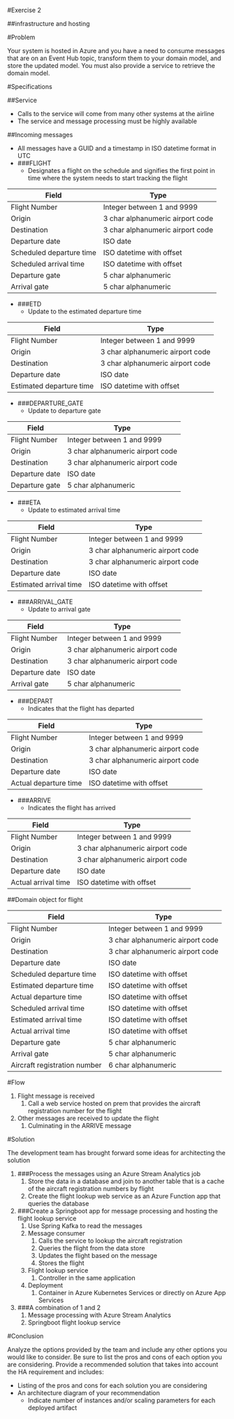 #Exercise 2

##infrastructure and hosting

#Problem

Your system is hosted in Azure and you have a need to consume messages that are on an Event Hub topic, transform them to your domain model, and store the updated model.  You must also provide a service to retrieve the domain model.

#Specifications

##Service

- Calls to the service will come from many other systems at the airline
- The service and message processing must be highly available

##Incoming messages

- All messages have a GUID and a timestamp in ISO datetime format in UTC
- ###FLIGHT
    - Designates a flight on the schedule and signifies the first point in time where the system needs to start tracking the flight

| Field                    | Type                             |
|--------------------------|----------------------------------|
| Flight Number            | Integer between 1 and 9999       |
| Origin                   | 3 char alphanumeric airport code |
| Destination              | 3 char alphanumeric airport code |
| Departure date           | ISO date                         |
| Scheduled departure time | ISO datetime with offset         |
| Scheduled arrival time   | ISO datetime with offset         |
| Departure gate           | 5 char alphanumeric              |
| Arrival gate             | 5 char alphanumeric              |

- ###ETD
    - Update to the estimated departure time

| Field                    | Type                             |
|--------------------------|----------------------------------|
|Flight Number|Integer between 1 and 9999|
|Origin|3 char alphanumeric airport code|
|Destination|3 char alphanumeric airport code|
|Departure date|ISO date|
|Estimated departure time|ISO datetime with offset|

- ###DEPARTURE\_GATE
    - Update to departure gate

| Field                    | Type                             |
|--------------------------|----------------------------------|
|Flight Number|Integer between 1 and 9999|
|Origin|3 char alphanumeric airport code|
|Destination|3 char alphanumeric airport code|
|Departure date|ISO date|
|Departure gate|5 char alphanumeric|

- ###ETA
    - Update to estimated arrival time

| Field                    | Type                             |
|--------------------------|----------------------------------|
|Flight Number|Integer between 1 and 9999|
|Origin|3 char alphanumeric airport code|
|Destination|3 char alphanumeric airport code|
|Departure date|ISO date|
|Estimated arrival time|ISO datetime with offset|

- ###ARRIVAL\_GATE
    - Update to arrival gate

| Field                    | Type                             |
|--------------------------|----------------------------------|
|Flight Number|Integer between 1 and 9999|
|Origin|3 char alphanumeric airport code|
|Destination|3 char alphanumeric airport code|
|Departure date|ISO date|
|Arrival gate|5 char alphanumeric|

- ###DEPART
    - Indicates that the flight has departed

| Field                    | Type                             |
|--------------------------|----------------------------------|
|Flight Number|Integer between 1 and 9999|
|Origin|3 char alphanumeric airport code|
|Destination|3 char alphanumeric airport code|
|Departure date|ISO date|
|Actual departure time|ISO datetime with offset|

- ###ARRIVE
    - Indicates the flight has arrived

| Field                    | Type                             |
|--------------------------|----------------------------------|
|Flight Number|Integer between 1 and 9999|
|Origin|3 char alphanumeric airport code|
|Destination|3 char alphanumeric airport code|
|Departure date|ISO date|
|Actual arrival time|ISO datetime with offset|

##Domain object for flight

| Field                    | Type                             |
|--------------------------|----------------------------------|
|Flight Number|Integer between 1 and 9999|
|Origin|3 char alphanumeric airport code|
|Destination|3 char alphanumeric airport code|
|Departure date|ISO date|
|Scheduled departure time|ISO datetime with offset|
|Estimated departure time|ISO datetime with offset|
|Actual departure time|ISO datetime with offset|
|Scheduled arrival time|ISO datetime with offset|
|Estimated arrival time|ISO datetime with offset|
|Actual arrival time| ISO datetime with offset|
|Departure gate|5 char alphanumeric|
|Arrival gate|5 char alphanumeric|
|Aircraft registration number|6 char alphanumeric|

#Flow

1. Flight message is received
    1. Call a web service hosted on prem that provides the aircraft registration number for the flight
1. Other messages are received to update the flight
    1. Culminating in the ARRIVE message

#Solution

The development team has brought forward some ideas for architecting the solution

1. ###Process the messages using an Azure Stream Analytics job
    1. Store the data in a database and join to another table that is a cache of the aircraft registration numbers by flight
    1. Create the flight lookup web service as an Azure Function app that queries the database
1. ###Create a Springboot app for message processing and hosting the flight lookup service
    1. Use Spring Kafka to read the messages
    1. Message consumer
        1. Calls the service to lookup the aircraft registration
        1. Queries the flight from the data store
        1. Updates the flight based on the message
        1. Stores the flight
    1. Flight lookup service
        1. Controller in the same application
    1. Deployment
        1. Container in Azure Kubernetes Services or directly on Azure App Services
1. ###A combination of 1 and 2
    1. Message processing with Azure Stream Analytics
    1. Springboot flight lookup service

#Conclusion

Analyze the options provided by the team and include any other options you would like to consider.  Be sure to list the pros and cons of each option you are considering.  Provide a recommended solution that takes into account the HA requirement and includes:

- Listing of the pros and cons for each solution you are considering
- An architecture diagram of your recommendation
    - Indicate number of instances and/or scaling parameters for each deployed artifact
